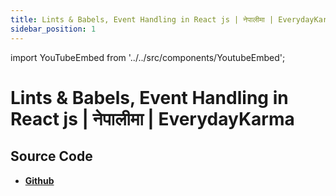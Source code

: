 ```yaml
---
title: Lints & Babels, Event Handling in React js | नेपालीमा | EverydayKarma
sidebar_position: 1
---
```


import YouTubeEmbed from '../../src/components/YoutubeEmbed';

# Lints & Babels, Event Handling in React js | नेपालीमा | EverydayKarma

<YouTubeEmbed videoId="jQnwPxm8Xwg" />

## Source Code

- [**Github**](https://github.com/isarojdahal)